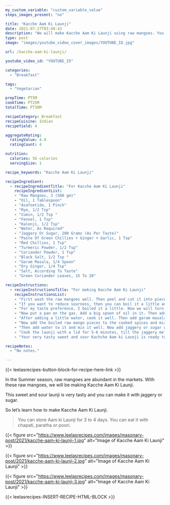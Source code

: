 ```yaml
---
my_custom_variable: "custom_variable_value"
steps_images_present: "no"

title: "Kacche Aam Ki Launji"
date: 2021-07-27T03:49:43
description: "We will make Kacche Aam Ki Launji using raw mangoes. You can make it with jaggery or sugar."
type: post
image: "images/youtube_video_cover_images/YOUTUBE_ID.jpg"

url: /kacche-aam-ki-launji/

youtube_video_id: "YOUTUBE_ID"

categories: 
  - "Breakfast"

tags:
  - "Vegetarian"

prepTime: PT5M
cookTime: PT25M
totalTime: PT30M

recipeCategory: Breakfast
recipeCuisine: Indian
recipeYield: 4

aggregateRating:
  ratingValue: 4.9
  ratingCount: 4

nutrition:
  calories: 56 calories
  servingSize: 1

recipe_keywords: "Kacche Aam Ki Launji"

recipeIngredient:
  - recipeIngredientTitle: "For Kacche Aam Ki Launji"
    recipeIngredientList:
    - "Raw Mangoes, 3 (500 gm)" 
    - "Oil, 1 Tablespoon" 
    - "Asafoetida, 1 Pinch" 
    - "Rye, 1/2 Tsp" 
    - "Cumin, 1/2 Tsp " 
    - "Fennel, 1 Tsp" 
    - "Kalonji, 1/2 Tsp" 
    - "Water, As Required" 
    - "Jaggery Or Sugar, 200 Grams (As Per Taste)" 
    - "Paste Of Green Chillies + Ginger + Garlic, 1 Tsp" 
    - "Red Chillies, 1 Tsp" 
    - "Turmeric Powder, 1/2 Tsp" 
    - "Coriander Powder, 1 Tsp" 
    - "Black Salt, 1/2 Tsp " 
    - "Garam Masala, 1/4 Spoon" 
    - "Dry Ginger, 1/4 Tsp" 
    - "Salt, According To Taste" 
    - "Green Coriander Leaves, 15 To 20" 

recipeInstructions:
  - recipeInstructionsTitle: "For making Kacche Aam Ki Launji"
    recipeInstructionsList:
    - "First wash the raw mangoes well. Then peel and cut it into pieces." 
    - "If you want to reduce sourness, then you can boil it a little and take out the water, otherwise you can make it the usual way as shown." 
    - "For my taste preference, I boiled it a little. Now we will turn off the gas and take out all the sour water." 
    - "Now put a pan on the gas. Add a big spoon of oil in it. Then add asafoetida, mustard, cumin, fennel, fennel, green chili, ginger garlic paste and all the dry spices." 
    - "After adding a little water, cook it well. Then add garam masala, dry ginger powder, and salt as per taste, and cook this mixture well." 
    - "Now add the boiled raw mango pieces to the cooked spices and mix them well together." 
    - "Then add water to it and mix it well. Now add jaggery or sugar whatever you want. We used jaggery in it." 
    - "Cook the launji with a lid for 5-6 minutes, till the jaggery melts. Then put green coriander on top and turn off the gas." 
    - "Your very tasty sweet and sour Kachche Aam ki Launji is ready to eat. You can eat this Launji with paratha or chapati. It looks amazing." 

recipeNotes:
  - "No notes." 

---
```


{{< leelasrecipes-button-block-for-recipe-here-link >}}

In the Summer season, raw mangoes are abundant in the markets. With these raw mangoes, we will be making Kacche Aam Ki Launji.

This sweet and sour launji is very tasty and you can make it with jaggery or sugar.

So let’s learn how to make Kacche Aam Ki Launji.

> You can store Aam ki Launji for 3 to 4 days. You can eat it with chapati, paratha or poori.
 

{{< figure src="https://www.leelasrecipes.com/images/masonary-post/2021/kacche-aam-ki-launji-1.jpg" alt="Image of Kacche Aam Ki Launji" >}}

{{< figure src="https://www.leelasrecipes.com/images/masonary-post/2021/kacche-aam-ki-launji-2.jpg" alt="Image of Kacche Aam Ki Launji" >}}

{{< figure src="https://www.leelasrecipes.com/images/masonary-post/2021/kacche-aam-ki-launji-3.jpg" alt="Image of Kacche Aam Ki Launji" >}}

{{< leelasrecipes-INSERT-RECIPE-HTML-BLOCK >}}

